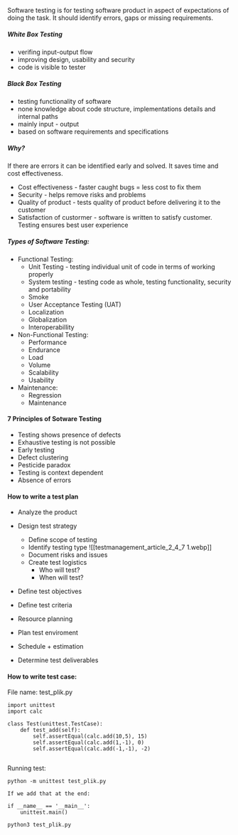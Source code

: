 Software testing is for testing software product in aspect of expectations of doing the task. It should identify errors, gaps or missing requirements.

##### White Box Testing
- verifing input-output flow
- improving design, usability and security
- code is visible to tester

##### Black Box Testing
- testing functionality of software
- none knowledge about code structure, implementations details and internal paths
- mainly input - output
- based on software requirements and specifications

##### Why?
If there are errors it can be identified early and solved. It saves time and cost effectiveness.
- Cost effectiveness - faster caught bugs = less cost to fix them
- Security - helps remove risks and problems
- Quality of product - tests quality of product before delivering it to the customer
- Satisfaction of custormer - software is written to satisfy customer. Testing ensures best user experience

##### Types of Software Testing:
- Functional Testing:
	- Unit Testing - testing individual unit of code in terms of working properly
	- System testing - testing code as whole, testing functionality, security and portability
	- Smoke
	- User Acceptance Testing (UAT)
	- Localization
	- Globalization
	- Interoperabillity
- Non-Functional Testing:
	- Performance
	- Endurance
	- Load
	- Volume
	- Scalability
	- Usability
- Maintenance:
	- Regression
	- Maintenance



#### 7 Principles of Sotware Testing
- Testing shows presence of defects
- Exhaustive testing is not possible
- Early testing
- Defect clustering
- Pesticide paradox
- Testing is context dependent
- Absence of errors




#### How to write a test plan
- Analyze the product
- Design test strategy
	- Define scope of testing
	- Identify testing type
		![[testmanagement_article_2_4_7 1.webp]]
	- Document risks and issues
	- Create test logistics
		- Who will test?
		- When will test?

- Define test objectives
- Define test criteria
- Resource planning
- Plan test enviroment
- Schedule + estimation
- Determine test deliverables

#### How to write test case:
File name: test_plik.py
```
import unittest
import calc

class Test(unittest.TestCase):
	def test_add(self):
		self.assertEqual(calc.add(10,5), 15)
		self.assertEqual(calc.add(1,-1), 0)
		self.assertEqual(calc.add(-1,-1), -2)


```

Running test:
```
python -m unittest test_plik.py
```
	If we add that at the end:
```
if __name__ == '__main__':
	unittest.main()
```

```
python3 test_plik.py
```